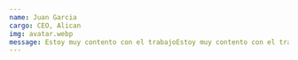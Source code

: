 ```yaml
---
name: Juan Garcia
cargo: CEO, Alican
img: avatar.webp
message: Estoy muy contento con el trabajoEstoy muy contento con el trabajoEstoy muy contento con el trabajoEstoy muy contento con el trabajoEstoy muy contento con el trabajoEstoy muy contento con el trabajoEstoy muy contento con el trabajoEstoy muy contento con el trabajoEstoy muy contento con el trabajoEstoy muy contento con el trabajoEstoy muy contento con el trabajoEstoy muy contento con el trabajo.
---
```

